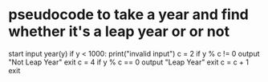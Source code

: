 # pseudocode to take a year and find whether it's a leap year or or not
start
input year(y)
if y < 1000:
	print("invalid input")
    c = 2
    if y % c != 0
    	output "Not Leap Year"
	exit
    c = 4
    if y % c == 0
    	output "Leap Year"
	exit
    c = c + 1
exit
